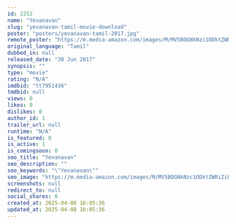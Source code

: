 ```yaml
---
id: 2252
name: "Yevanavan"
slug: "yevanavan-tamil-movie-download"
poster: "posters/yevanavan-tamil-2017.jpg"
remote_poster: "https://m.media-amazon.com/images/M/MV5BOGNkNzc1ODktZWRiZi00MzE4LTg1Y2YtMmJjMWQ4NThhYTg4XkEyXkFqcGdeQXVyODg0OTEwOTk@._V1_SX300.jpg"
original_language: "Tamil"
dubbed_in: null
released_date: "30 Jun 2017"
synopsis: ""
type: "movie"
rating: "N/A"
imdbid: "tt7951436"
tmdbid: null
views: 0
likes: 0
dislikes: 0
author_id: 1
trailer_url: null
runtime: "N/A"
is_featured: 0
is_active: 1
is_comingsoon: 0
seo_title: "Yevanavan"
seo_description: ""
seo_keywords: "\"Yevanavan\""
seo_image: "https://m.media-amazon.com/images/M/MV5BOGNkNzc1ODktZWRiZi00MzE4LTg1Y2YtMmJjMWQ4NThhYTg4XkEyXkFqcGdeQXVyODg0OTEwOTk@._V1_SX300.jpg"
screenshots: null
redirect_to: null
social_shares: 0
created_at: 2025-04-08 16:05:36
updated_at: 2025-04-08 16:05:36
---
```


